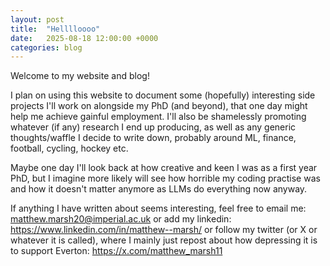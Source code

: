 ```yaml
---
layout: post
title:  "Helllloooo"
date:   2025-08-18 12:00:00 +0000
categories: blog
---
```


Welcome to my website and blog!

I plan on using this website to document some (hopefully) interesting side projects I'll work on alongside my PhD (and beyond), that one day might help me achieve gainful employment. I'll also be shamelessly promoting whatever (if any) research I end up producing, as well as any generic thoughts/waffle I decide to write down, probably around ML, finance, football, cycling, hockey etc.

Maybe one day I'll look back at how creative and keen I was as a first year PhD, but I imagine more likely will see how horrible my coding practise was and how it doesn't matter anymore as LLMs do everything now anyway.

If anything I have written about seems interesting, feel free to email me:
matthew.marsh20@imperial.ac.uk
or add my linkedin:
https://www.linkedin.com/in/matthew--marsh/
or follow my twitter (or X or whatever it is called), where I mainly just repost about how depressing it is to support Everton:
https://x.com/matthew_marsh11
